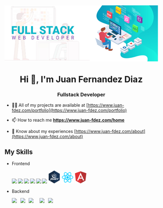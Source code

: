 
![fullstack](/images/fullstack1.jpg)

<h1 align="center">Hi 👋, I'm Juan Fernandez Diaz</h1>
<h3 align="center">Fullstack Developer</h3>

- 👨‍💻 All of my projects are available at [https://www.juan-fdez.com/portfolio](https://www.juan-fdez.com/portfolio)

- 📫 How to reach me **https://www.juan-fdez.com/home**

- 📄 Know about my experiences [https://www.juan-fdez.com/about](https://www.juan-fdez.com/about)

## My Skills

- Frontend
  <p>
    <img src="https://img.icons8.com/color/48/000000/html-5--v1.png"/>
    <img src="https://img.icons8.com/color/48/000000/css3.png"/>
    <img src="https://img.icons8.com/color/48/000000/sass.png"/>
    <img src="https://img.icons8.com/color/48/000000/bootstrap.png"/>
    <img src="https://img.icons8.com/color/48/000000/javascript--v1.png"/>
    <img src="https://img.icons8.com/color/48/000000/typescript.png"/>
    <img src="/images/jquery2.png"/ width="40px">
    <img src="/images/react.png"/ width="40px">
    <img src="/images/angular.png"/ width="38px">
  </p>

- Backend
   <p>
    <img src="https://img.icons8.com/fluency/48/000000/node-js.png"/> &nbsp;
    <img src="https://img.icons8.com/offices/48/000000/php-logo.png"/> &nbsp;
    <img src="https://img.icons8.com/fluency/48/000000/laravel.png"/> &nbsp; &nbsp;
    <img src="https://img.icons8.com/color/48/000000/mysql-logo.png"/> &nbsp;
    <img src="https://img.icons8.com/color/48/000000/mongodb.png"/>
  </p>
  

